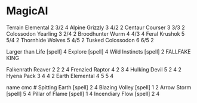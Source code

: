 # MagicAI
Terrain Elemental 2 3/2 4
Alpine Grizzly 3 4/2 2
Centaur Courser 3 3/3 2
Colossodon Yearling 3 2/4 2
Broodhunter Wurm 4 4/3 4
Feral Krushok 5 5/4 2
Thornhide Wolves 5 4/5 2
Tusked Colossodon 6 6/5 2

Larger than Life [spell] 4
Explore [spell] 4
Wild Instincts [spell] 2
FALLFAKE KING



Falkenrath Reaver 2 2 2 4
Frenzied Raptor 4 2 3 4
Hulking Devil 5 2 4 2
Hyena Pack 3 4 4 2
Earth Elemental 4 5 5 4

name cmc #
Spitting Earth [spell] 2 4
Blazing Volley [spell] 1 2
Arrow Storm [spell] 5 4
Pillar of Flame [spell] 1 4
Incendiary Flow [spell] 2 4